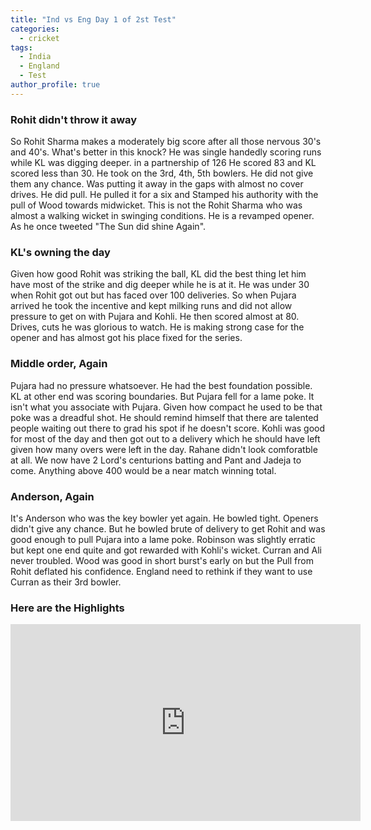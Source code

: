 ```yaml
---
title: "Ind vs Eng Day 1 of 2st Test"
categories:
  - cricket
tags:
  - India
  - England
  - Test
author_profile: true
---
```


### Rohit didn't throw it away
So Rohit Sharma makes a moderately big score after all those nervous 30's and 40's. What's better in this knock? He was single handedly scoring runs while KL was digging deeper. in a partnership of 126 He scored 83 and KL scored less than 30. He took on the 3rd, 4th, 5th bowlers. He did not give them any chance. Was putting it away in the gaps with almost no cover drives. He did pull. He pulled it for a six and Stamped his authority with the pull of Wood towards midwicket. This is not the Rohit Sharma who was almost a walking wicket in swinging conditions. He is a revamped opener. As he once tweeted "The Sun did shine Again".

### KL's owning the day
Given how good Rohit was striking the ball, KL did the best thing let him have most of the strike and dig deeper while he is at it. He was under 30 when Rohit got out but has faced over 100 deliveries. So when Pujara arrived he took the incentive and kept milking runs and did not allow pressure to get on with Pujara and Kohli. He then scored almost at 80. Drives, cuts he was glorious to watch. He is making strong case for the opener and has almost got his place fixed for the series. 

### Middle order, Again
Pujara had no pressure whatsoever. He had the best foundation possible. KL at other end was scoring boundaries. But Pujara fell for a lame poke. It isn't what you associate with Pujara. Given how compact he used to be that poke was a dreadful shot. He should remind himself that there are talented people waiting out there to grad his spot if he doesn't score. Kohli was good for most of the day and then got out to a delivery which he should have left given how many overs were left in the day. Rahane didn't look comforatble at all. We now have 2 Lord's centurions batting and Pant and Jadeja to come. Anything above 400 would be a near match winning total. 

### Anderson, Again
It's Anderson who was the key bowler yet again. He bowled tight. Openers didn't give any chance. But he bowled brute of delivery to get Rohit and was good enough to pull Pujara into a lame poke. Robinson was slightly erratic but kept one end quite and got rewarded with Kohli's wicket. Curran and Ali never troubled. Wood was good in short burst's early on but the Pull from Rohit deflated his confidence. England need to rethink if they want to use Curran as their 3rd bowler.

### Here are the Highlights
<iframe width="560" height="315" src="https://www.youtube-nocookie.com/embed/CA5Tt7Efj1U" title="YouTube video player" frameborder="0" allow="accelerometer; autoplay; clipboard-write; encrypted-media; gyroscope; picture-in-picture" allowfullscreen></iframe>